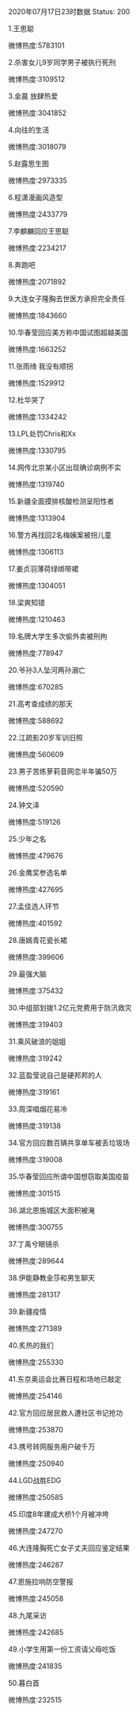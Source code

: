 2020年07月17日23时数据
Status: 200

1.王思聪

微博热度:5783101

2.杀害女儿9岁同学男子被执行死刑

微博热度:3109512

3.金晨 放肆热爱

微博热度:3041852

4.向往的生活

微博热度:3018079

5.赵露思生图

微博热度:2973335

6.程潇漫画风造型

微博热度:2433779

7.李麒麟回应王思聪

微博热度:2234217

8.奔跑吧

微博热度:2071892

9.大连女子隆胸去世医方承担完全责任

微博热度:1843660

10.华春莹回应美方称中国试图超越美国

微博热度:1663252

11.张雨绮 我没有顺拐

微博热度:1529912

12.杜华哭了

微博热度:1334242

13.LPL处罚Chris和Xx

微博热度:1330795

14.网传北京某小区出现确诊病例不实

微博热度:1319740

15.新疆全面摸排核酸检测呈阳性者

微博热度:1313904

16.警方再找回2名梅姨案被拐儿童

微博热度:1306113

17.姜贞羽薄荷绿绑带裙

微博热度:1304051

18.梁爽知错

微博热度:1210463

19.名牌大学生多次偷外卖被刑拘

微博热度:778947

20.爷孙3人坠河两孙溺亡

微博热度:670285

21.高考查成绩的那天

微博热度:588692

22.江疏影20岁军训旧照

微博热度:560609

23.男子苦练萝莉音网恋半年骗50万

微博热度:520590

24.钟文泽

微博热度:519126

25.少年之名

微博热度:479676

26.金鹰奖参选名单

微博热度:427695

27.孟佳选人环节

微博热度:401592

28.唐嫣青花瓷长裙

微博热度:399606

29.最强大脑

微博热度:375432

30.中组部划拨1.2亿元党费用于防汛救灾

微博热度:319403

31.乘风破浪的姐姐

微博热度:319242

32.蓝盈莹说自己是硬邦邦的人

微博热度:319161

33.周深唱烟花易冷

微博热度:319138

34.官方回应数百辆共享单车被丢垃圾场

微博热度:319008

35.华春莹回应所谓中国想窃取美国疫苗

微博热度:301515

36.湖北恩施城区大面积被淹

微博热度:300755

37.丁禹兮眼镜杀

微博热度:289644

38.伊能静教金莎和男生聊天

微博热度:281317

39.新疆疫情

微博热度:271389

40.炙热的我们

微博热度:255330

41.东京奥运会比赛日程和场地已敲定

微博热度:254146

42.官方回应居民救人遭社区书记抢功

微博热度:253870

43.携号转网服务用户破千万

微博热度:250940

44.LGD战胜EDG

微博热度:250585

45.印度8年建成大桥1个月被冲垮

微博热度:247270

46.大连隆胸死亡女子丈夫回应鉴定结果

微博热度:246287

47.恩施拉响防空警报

微博热度:245058

48.九尾采访

微博热度:242685

49.小学生用第一份工资请父母吃饭

微博热度:241835

50.暮白首

微博热度:232515

